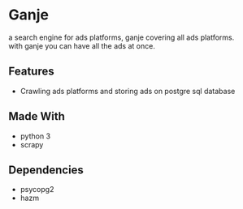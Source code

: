 # Ganje

a search engine for ads platforms, ganje covering all ads platforms.<br/>
with ganje you can have all the ads at once.

## Features

- Crawling ads platforms and storing ads on postgre sql database

## Made With

- python 3
- scrapy

## Dependencies

- psycopg2
- hazm
